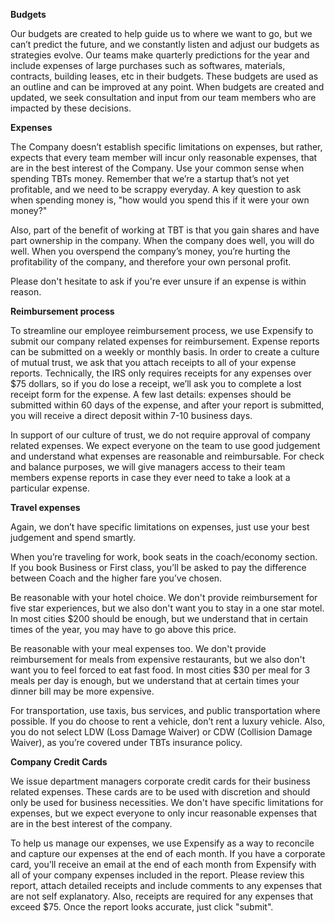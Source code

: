 **Budgets**

Our budgets are created to help guide us to where we want to go, but we can’t predict the future, and we constantly listen and adjust our budgets as strategies evolve. Our teams make quarterly predictions for the year and include expenses of large purchases such as softwares, materials, contracts, building leases, etc in their budgets. These budgets are used as an outline and can be improved at any point. When budgets are created and updated, we seek consultation and input from our team members who are impacted by these decisions.

**Expenses**

The Company doesn’t establish specific limitations on expenses, but rather, expects that every team member will incur only reasonable expenses, that are in the best interest of the Company. Use your common sense when spending TBTs money. Remember that we’re a startup that’s not yet profitable, and we need to be scrappy everyday. A key question to ask when spending money is, "how would you spend this if it were your own money?"

Also, part of the benefit of working at TBT is that you gain shares and have part ownership in the company. When the company does well, you will do well. When you overspend the company’s money, you’re hurting the profitability of the company, and therefore your own personal profit. 

Please don't hesitate to ask if you're ever unsure if an expense is within reason.

**Reimbursement process**

To streamline our employee reimbursement process, we use Expensify to submit our company related expenses for reimbursement. Expense reports can be submitted on a weekly or monthly basis. In order to create a culture of mutual trust, we ask that you attach receipts to all of your expense reports. Technically, the IRS only requires receipts for any expenses over $75 dollars, so if you do lose a receipt, we’ll ask you to complete a lost receipt form for the expense. A few last details: expenses should be submitted within 60 days of the expense, and after your report is submitted, you will receive a direct deposit within 7-10 business days.

In support of our culture of trust, we do not require approval of company related expenses. We expect everyone on the team to use good judgement and understand what expenses are reasonable and reimbursable. For check and balance purposes, we will give managers access to their team members expense reports in case they ever need to take a look at a particular expense. 

**Travel expenses**

Again, we don’t have specific limitations on expenses, just use your best judgement and spend smartly. 

When you’re traveling for work, book seats in the coach/economy section. If you book Business or First class, you’ll be asked to pay the difference between Coach and the higher fare you’ve chosen.

Be reasonable with your hotel choice. We don't provide reimbursement for five star experiences, but we also don't want you to stay in a one star motel. In most cities $200 should be enough, but we understand that in certain times of the year, you may have to go above this price.

Be reasonable with your meal expenses too. We don't provide reimbursement for meals from expensive restaurants, but we also don't want you to feel forced to eat fast food. In most cities $30 per meal for 3 meals per day is enough, but we understand that at certain times your dinner bill may be more expensive.  

For transportation, use taxis, bus services, and public transportation where possible. If you do choose to rent a vehicle, don’t rent a luxury vehicle. Also, you do not select LDW (Loss Damage Waiver) or CDW (Collision Damage Waiver), as you’re covered under TBTs insurance policy.

**Company Credit Cards**
 
We issue department managers corporate credit cards for their business related expenses. These cards are to be used with discretion and should only be used for business necessities. We don't have specific limitations for expenses, but we expect everyone to only incur reasonable expenses that are in the best interest of the company. 

To help us manage our expenses, we use Expensify as a way to reconcile and capture our expenses at the end of each month. If you have a corporate card, you’ll receive an email at the end of each month from Expensify with all of your company expenses included in the report. Please review this report, attach detailed receipts and include comments to any expenses that are not self explanatory. Also, receipts are required for any expenses that exceed $75. Once the report looks accurate, just click "submit".

